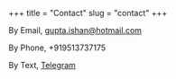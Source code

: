 +++
title = "Contact"
slug = "contact"
+++

By Email, gupta.ishan@hotmail.com

By Phone, +919513737175

By Text, [Telegram](https://t.me/Ishan_gupta)

